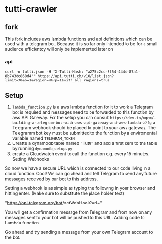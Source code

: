 # tutti-crawler

## fork
This fork includes aws lambda functions and api definitions which can be used with a telegram bot. Because it is so far only intended to be for a small audience efficientcy will only be implemented later on

### api
`curl -o tutti.json -H "X-Tutti-Hash: "a275c2cc-8f54-4444-87a1-8b743dc868d4"" https://api.tutti.ch/v10/list.json?limit=30&o=1&region=4&sp=1&with_all_regions=true`

## Setup
1. `lambda_function.py` is a aws lambda function for it to work a Telegram bot is required and messages need to be forwarded to this function by aws API Gateway. For the setup you can consult `https://dev.to/nqcm/-building-a-telegram-bot-with-aws-api-gateway-and-aws-lambda-27fg` a Telegram webhook should be placed to point to your aws gateway. The Telegramm bot key must be submitted to the function by a enviromental variable named `TELEGRAM_TOKEN`
2. Creatte a dynamodb table named "Tutti" and add a first item to the table by running `dynamodb_setup.py`
3. create a Cloudwatch event to call the function e.g. every 15 minutes. Setting Webhooks

So now we have a secure URL which is connected to our code living in a cloud function. Cool! We can go ahead and tell Telegram to send any future messages received by our bot to this address.

Setting a webhook is as simple as typing the following in your browser and hitting enter. (Make sure to substitute the place holder text)

"https://api.telegram.org/bot<your-bot-token>/setWebHook?url=<your-API-invoke-URL>"

You will get a confirmation message from Telegram and from now on any messages sent to your bot will be pushed to this URL.
Adding code to Lambda function

Go ahead and try sending a message from your own Telegram account to the bot.